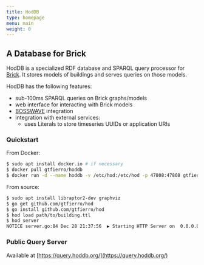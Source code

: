 ```yaml
---
title: HodDB
type: homepage
menu: main
weight: 0
---
```


## A Database for Brick

HodDB is a specialized RDF database and SPARQL query processor for [Brick](http://brickschema.org/). 
It stores models of buildings and serves queries on those models.

HodDB has the following features:

* sub-100ms SPARQL queries on Brick graphs/models
* web interface for interacting with Brick models
* [BOSSWAVE](https://github.com/immesys/bw2) integration
* integration with external services:
    * uses Literals to store timeseries UUIDs or application URIs


### Quickstart

From Docker:

```bash
$ sudo apt install docker.io # if necessary
$ docker pull gtfierro/hoddb
$ docker run -d --name hoddb -v /etc/hod:/etc/hod -p 47808:47808 gtfierro/hoddb
```

From source:

```bash
$ sudo apt install libraptor2-dev graphviz
$ go get github.com/gtfierro/hod
$ go install github.com/gtfierro/hod
$ hod load path/to/building.ttl
$ hod server
NOTICE server.go:84 Dec 28 21:37:56  ▶ Starting HTTP Server on  0.0.0.0:47808
```

### Public Query Server

Available at [https://query.hoddb.org/](https://query.hoddb.org/)
